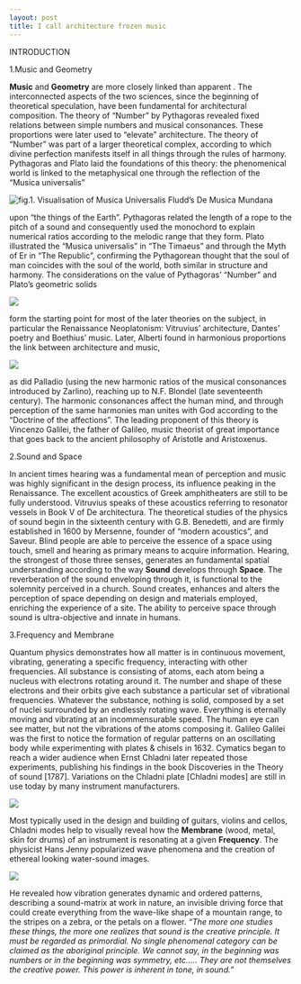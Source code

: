 ```yaml
---
layout: post
title: I call architecture frozen music
---
```


INTRODUCTION

1.Music and Geometry

<b>Music</b> and <b>Geometry</b> are more closely linked than apparent . The interconnected aspects of the two sciences,
since the beginning of theoretical speculation, have been fundamental for architectural composition.
The theory of “Number” by Pythagoras revealed fixed relations between simple numbers and musical consonances.
These proportions were later used to “elevate” architecture. The theory of “Number” was part of a
larger theoretical complex, according to which divine perfection manifests itself in all things through the rules
of harmony. Pythagoras and Plato laid the foundations of this theory: the phenomenical world is linked to
the metaphysical one through the reflection of the “Musica universalis” 

 <img src="https://i1.wp.com/scribalterror.blogs.com/scribal_terror/images/2007/04/20/1cosmicharmony.gif" alt="fig.1. Visualisation of Musica Universalis Fludd’s De Musica Mundana">
 
upon “the things of the Earth”.
Pythagoras related the length of a rope to the pitch of a sound and consequently used the monochord to explain
numerical ratios according to the melodic range that they form. Plato illustrated the “Musica universalis”
in “The Timaeus” and through the Myth of Er in “The Republic”, confirming the Pythagorean thought that the
soul of man coincides with the soul of the world, both similar in structure and harmony. The considerations on
the value of Pythagoras’ “Number” and Plato’s geometric solids 

 <img src="http://static1.squarespace.com/static/5165dbc4e4b035d7482d7812/t/530d40dde4b097f846416a84/1393377503375/daily-25x.jpg">
 
 form the starting point for most of the later theories on the subject, in particular the Renaissance Neoplatonism: Vitruvius’ architecture, Dantes’ poetry and Boethius’ music. Later, Alberti found in harmonious proportions the link between architecture and music, 
 
 <img src="https://socialsciencesalpajes.files.wordpress.com/2014/04/5-1-alberti-santa-maria-novella.jpg">
 
as did Palladio (using the new harmonic ratios of the musical consonances introduced by Zarlino), reaching up to N.F. Blondel (late seventeenth century).
The harmonic consonances affect the human mind, and through perception of the same harmonies man unites
with God according to the “Doctrine of the affections”. The leading proponent of this theory is Vincenzo Galilei,
the father of GaIileo, music theorist of great importance that goes back to the ancient philosophy of Aristotle
and Aristoxenus.

2.Sound and Space

In ancient times hearing was a fundamental mean of perception and music was highly significant in the design
process, its influence peaking in the Renaissance. The excellent acoustics of Greek amphitheaters are still to be
fully understood. Vitruvius speaks of these acoustics referring to resonator vessels in Book V of De architectura.
The theoretical studies of the physics of sound begin in the sixteenth century with G.B. Benedetti, and are
firmly established in 1600 by Mersenne, founder of “modern acoustics”, and Saveur.
Blind people are able to perceive the essence of a space using touch, smell and hearing as primary means to
acquire information. Hearing, the strongest of those three senses, generates an fundamental spatial understanding
according to the way <b>Sound</b> develops through <b>Space</b>.
The reverberation of the sound enveloping through it, is functional to the solemnity perceived in a church.
Sound creates, enhances and alters the perception of space depending on design and materials employed,
enriching the experience of a site. The ability to perceive space through sound is ultra-objective and innate in
humans.

3.Frequency and Membrane

Quantum physics demonstrates how all matter is in continuous movement, vibrating, generating a specific
frequency, interacting with other frequencies. All substance is consisting of atoms, each atom being a nucleus
with electrons rotating around it. The number and shape of these electrons and their orbits give each substance
a particular set of vibrational frequencies. Whatever the substance, nothing is solid, composed by a set of
nuclei surrounded by an endlessly rotating wave. Everything is eternally moving and vibrating at an incommensurable
speed. The human eye can see matter, but not the vibrations of the atoms composing it.
Galileo Galilei was the first to notice the formation of regular patterns on an oscillating body while experimenting
with plates & chisels in 1632. Cymatics began to reach a wider audience when Ernst Chladni later repeated
those experiments, publishing his findings in the book Discoveries in the Theory of sound [1787]. Variations
on the Chladni plate [Chladni modes] are still in use today by many instrument manufacturers. 

 <img src="http://api.ning.com/files/Lq-MVtloOMAcDz-jvuBy60o2m6qCURECfZQF-YNN0tgyW7JV8rmp1*AXxdCaBZrl8IfDCfkaUTmZagapPe*2FnQO8maR1a80/Figure6.jpg">
 
Most typically used in the design and building of guitars, violins and cellos, Chladni modes help to visually reveal how
the <b>Membrane</b> (wood, metal, skin for drums) of an instrument is resonating at a given <b>Frequency</b>.
The physicist Hans Jenny popularized wave phenomena and the creation of ethereal looking water-sound images.

<img src="http://blog.syti.net/Images/Cymatics.jpg">

He revealed how vibration generates dynamic and ordered patterns, describing a sound-matrix at
work in nature, an invisible driving force that could create everything from the wave-like shape of a mountain
range, to the stripes on a zebra, or the petals on a flower.
<i>“The more one studies these things, the more one realizes that sound is the creative principle. It must be regarded
as primordial. No single phenomenal category can be claimed as the aboriginal principle. We cannot say, in the
beginning was numbers or in the beginning was symmetry, etc..... They are not themselves the creative power. This
power is inherent in tone, in sound.”<i/>
